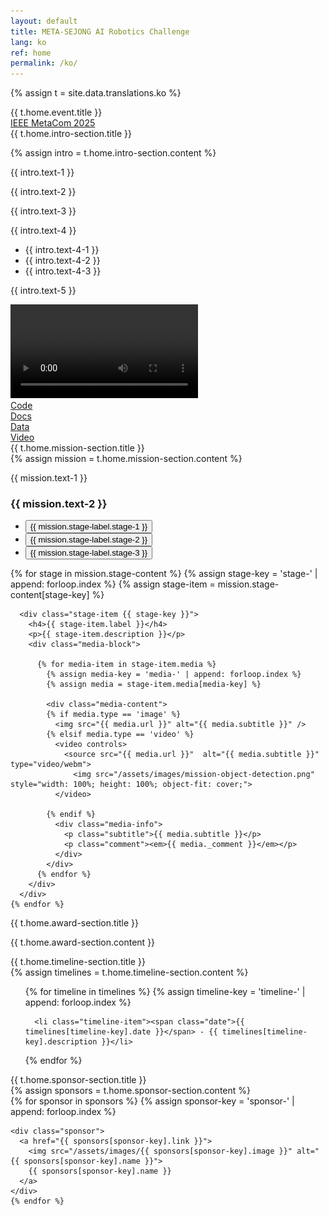 ```yaml
---
layout: default
title: META-SEJONG AI Robotics Challenge
lang: ko
ref: home
permalink: /ko/
---
```

{% assign t = site.data.translations.ko %}

<div class="title" id="home">{{ t.home.event.title }}</div>

<div class="title-event"><a href="https://ieee-metacom.org">IEEE MetaCom 2025</a></div>

<section id="intro-section">
  <div class="title-level-1">{{ t.home.intro-section.title }}</div>

  {% assign intro = t.home.intro-section.content %}
  <p>{{ intro.text-1 }}</p>
  <p>{{ intro.text-2 }}</p>
  <p>{{ intro.text-3 }}</p>

  <p>{{ intro.text-4 }}</p>
  <ul>
    <li>{{ intro.text-4-1 }}</li>
    <li>{{ intro.text-4-2 }}</li>
    <li>{{ intro.text-4-3 }}</li>
  </ul>

  <p>{{ intro.text-5 }}</p>


  <div class="intro-video">
    <video id="intro-video" controls>
      <source src="{{ '/assets/video/META-Sejong AI Robotics Competition 2025-intro-540p.mp4' | relative_url }}" type="video/mp4">
      <source src="{{ '/assets/video/META-Sejong AI Robotics Competition 2025-intro-540p.webm' | relative_url }}" type="video/webm">
      <img src="/assets/images/meta-sejong.png" alt="Competition Introduction Video" style="width: 100%; height: 100%; object-fit: cover;">
    </video>
  </div>

  <div class="links">
    <div class="link-button">
      <a href="https://github.com/metasejong-competition/metacom2025"><i class="fab fa-github"></i> Code</a>
    </div>
    <div class="link-button">
      <a href=""><i class="fas fa-book"></i> Docs</a>
    </div>
    <div class="link-button">
      <a href=""><i class="fas fa-database"></i> Data</a>
    </div>
    <div class="link-button">
      <a href=""><i class="fas fa-video"></i> Video</a>
    </div>
  </div>
</section>


<section id="mission-section">
  <div class="title-level-1">{{ t.home.mission-section.title }}</div>
  {% assign mission = t.home.mission-section.content %}
  <p>{{ mission.text-1 }}</p>

  <h3>{{ mission.text-2 }}</h3>
  <ul class="mission-selector">
    <li><button onclick="handleMissionClick('stage-1')">{{ mission.stage-label.stage-1 }}</button></li>
    <li><button onclick="handleMissionClick('stage-2')">{{ mission.stage-label.stage-2 }}</button></li>
    <li><button onclick="handleMissionClick('stage-3')">{{ mission.stage-label.stage-3 }}</button></li>
  </ul>

  <div class="stage-details">
    {% for stage in mission.stage-content %}
      {% assign stage-key = 'stage-' | append: forloop.index %}
      {% assign stage-item = mission.stage-content[stage-key] %}

      <div class="stage-item {{ stage-key }}">
        <h4>{{ stage-item.label }}</h4>
        <p>{{ stage-item.description }}</p>
        <div class="media-block">

          {% for media-item in stage-item.media %}
            {% assign media-key = 'media-' | append: forloop.index %}
            {% assign media = stage-item.media[media-key] %}

            <div class="media-content">
            {% if media.type == 'image' %}
              <img src="{{ media.url }}" alt="{{ media.subtitle }}" />
            {% elsif media.type == 'video' %}
              <video controls>
                <source src="{{ media.url }}"  alt="{{ media.subtitle }}" type="video/webm">
                  <img src="/assets/images/mission-object-detection.png" style="width: 100%; height: 100%; object-fit: cover;">
              </video>

            {% endif %}
              <div class="media-info">
                <p class="subtitle">{{ media.subtitle }}</p>
                <p class="comment"><em>{{ media._comment }}</em></p>
              </div>
            </div>
          {% endfor %}
        </div>
      </div>
    {% endfor %}      
  </div>
</section>


<section id="award-section">
  <div class="title-level-1">{{ t.home.award-section.title }}</div>
  <p>{{ t.home.award-section.content }}</p>
</section>

<section id="timeline-section">
  <div class="title-level-1">{{ t.home.timeline-section.title }}</div>
    {% assign timelines = t.home.timeline-section.content %}
  <ul>
    {% for timeline in timelines %}
      {% assign timeline-key = 'timeline-' | append: forloop.index %}

      <li class="timeline-item"><span class="date">{{ timelines[timeline-key].date }}</span> - {{ timelines[timeline-key].description }}</li>
  {% endfor %}
  </ul>
</section>



<section id="sponsor-section">
  <div class="title-level-1">{{ t.home.sponsor-section.title }}</div>
  {% assign sponsors = t.home.sponsor-section.content %}
  <div class="sponsors">
    {% for sponsor in sponsors %}
      {% assign sponsor-key = 'sponsor-' | append: forloop.index %}

    <div class="sponsor">
      <a href="{{ sponsors[sponsor-key].link }}">
        <img src="/assets/images/{{ sponsors[sponsor-key].image }}" alt="{{ sponsors[sponsor-key].name }}">
        {{ sponsors[sponsor-key].name }}
      </a>
    </div>
    {% endfor %}
  </div>
</section>
